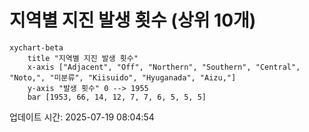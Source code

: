 # 지역별 지진 발생 횟수 (상위 10개)

```mermaid
xychart-beta
    title "지역별 지진 발생 횟수"
    x-axis ["Adjacent", "Off", "Northern", "Southern", "Central", "Noto,", "미분류", "Kiisuido", "Hyuganada", "Aizu,"]
    y-axis "발생 횟수" 0 --> 1955
    bar [1953, 66, 14, 12, 7, 7, 6, 5, 5, 5]
```

업데이트 시간: 2025-07-19 08:04:54
